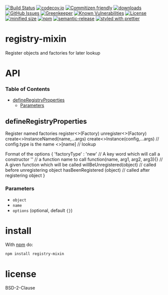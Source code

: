[![Build Status](https://secure.travis-ci.org/arlac77/registry-mixin.png)](http://travis-ci.org/arlac77/registry-mixin)
[![codecov.io](http://codecov.io/github/arlac77/registry-mixin/coverage.svg?branch=master)](http://codecov.io/github/arlac77/registry-mixin?branch=master)
[![Commitizen friendly](https://img.shields.io/badge/commitizen-friendly-brightgreen.svg)](http://commitizen.github.io/cz-cli/)
[![downloads](http://img.shields.io/npm/dm/registry-mixin.svg?style=flat-square)](https://npmjs.org/package/registry-mixin)
[![GitHub Issues](https://img.shields.io/github/issues/arlac77/registry-mixin.svg?style=flat-square)](https://github.com/arlac77/registry-mixin/issues)
[![Greenkeeper](https://badges.greenkeeper.io/arlac77/registry-mixin.svg)](https://greenkeeper.io/)
[![Known Vulnerabilities](https://snyk.io/test/github/arlac77/registry-mixin/badge.svg)](https://snyk.io/test/github/arlac77/registry-mixin)
[![License](https://img.shields.io/badge/License-BSD%203--Clause-blue.svg)](https://opensource.org/licenses/BSD-3-Clause)
[![minified size](https://badgen.net/bundlephobia/min/registry-mixin)](https://bundlephobia.com/result?p=registry-mixin)
[![npm](https://img.shields.io/npm/v/registry-mixin.svg)](https://www.npmjs.com/package/registry-mixin)
[![semantic-release](https://img.shields.io/badge/%20%20%F0%9F%93%A6%F0%9F%9A%80-semantic--release-e10079.svg)](https://github.com/arlac77/registry-mixin)
[![styled with prettier](https://img.shields.io/badge/styled_with-prettier-ff69b4.svg)](https://github.com/prettier/prettier)

# registry-mixin

Register objects and factories for later lookup

# API

<!-- Generated by documentation.js. Update this documentation by updating the source code. -->

### Table of Contents

-   [defineRegistryProperties](#defineregistryproperties)
    -   [Parameters](#parameters)

## defineRegistryProperties

Register named factories
register&lt;<Name>>(Factory)
unregister&lt;<Name>>(Factory)
create&lt;<Name>>InstanceNamed(name,...args)
create&lt;<Name>>Instance(config,...args) // config.type is the name
&lt;<Name>>[name] // lookup

Format of the options
{
'factoryType' : 'new'																// A key word which will call a constructor
                 '<functionName>'										// a function name to call
                 function(name, arg1, arg2, arg3){}  // A given function which will be called
 willBeUnregistered(object) // called before unregistering object
 hasBeenRegistered (object)  // called after registering object
}

### Parameters

-   `object`  
-   `name`  
-   `options`   (optional, default `{}`)

# install

With [npm](http://npmjs.org) do:

```shell
npm install registry-mixin
```

# license

BSD-2-Clause
